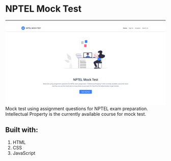 # NPTEL Mock Test
----
![mock test main page](img/main_page.png)
Mock test using assignment questions for NPTEL exam preparation. 
Intellectual Property is the currently available course for mock test.

## Built with:
1. HTML
2. CSS
3. JavaScript
